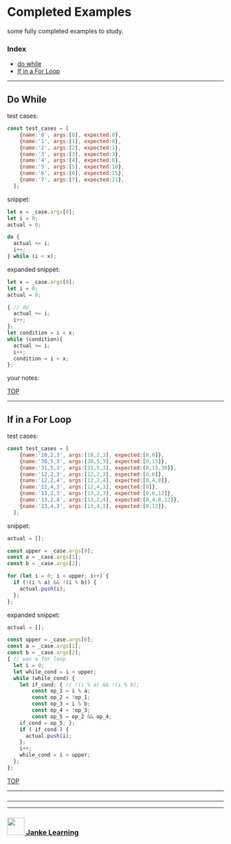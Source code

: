 # Completed Examples

some fully completed examples to study.

### Index
* [do while](#do-while)
* [If in a For Loop](#if-in-a-for-loop)

---

## Do While

test cases:
```js
const test_cases = [
    {name:'0', args:[0], expected:0},
    {name:'1', args:[1], expected:0},
    {name:'2', args:[2], expected:1},
    {name:'3', args:[3], expected:3},
    {name:'4', args:[4], expected:6},
    {name:'5', args:[5], expected:10},
    {name:'6', args:[6], expected:15},
    {name:'7', args:[7], expected:21},
  ];
```
snippet:
```js
let x = _case.args[0];
let i = 0;
actual = 0;

do {
  actual += i;
  i++;
} while (i < x);
```
expanded snippet:
```js
let x = _case.args[0];
let i = 0;
actual = 0;

{ // do
  actual += i; 
  i++;
};
let condition = i < x;
while (condition){
  actual += i;
  i++;
  condition = i < x;
};
```
your notes:


[TOP](#completed-examples)

---

## If in a For Loop

test cases: 
```js
const test_cases = [
    {name:'10,2,3', args:[10,2,3], expected:[0,6]},
    {name:'30,5,3', args:[30,5,3], expected:[0,15]},
    {name:'31,5,3', args:[31,5,3], expected:[0,15,30]},
    {name:'12,2,3', args:[12,2,3], expected:[0,6]},
    {name:'12,2,4', args:[12,2,4], expected:[0,4,8]},
    {name:'12,4,3', args:[12,4,3], expected:[0]},
    {name:'13,2,3', args:[13,2,3], expected:[0,6,12]},
    {name:'13,2,4', args:[13,2,4], expected:[0,4,8,12]},
    {name:'13,4,3', args:[13,4,3], expected:[0,12]},
  ];
```
snippet:
```js
actual = [];

const upper = _case.args[0];
const a = _case.args[1];
const b = _case.args[2];

for (let i = 0; i < upper; i++) {
  if (!(i % a) && !(i % b)) {
    actual.push(i);
  };
};
```
expanded snippet:
```js
actual = [];

const upper = _case.args[0];
const a = _case.args[1];
const b = _case.args[2];
{ // was a for loop
  let i = 0; 
  let while_cond = i < upper;
  while (while_cond) {
    let if_cond; { // !(i % a) && !(i % b);
        const op_1 = i % a;
        const op_2 = !op_1;
        const op_3 = i % b;
        const op_4 = !op_3;
        const op_5 = op_2 && op_4;
    if_cond = op_5; };
    if ( if_cond ) {
      actual.push(i);
    };
    i++;
    while_cond = i < upper;
  };
};
```
[TOP](#completed-examples)

---

### 



___
___
### <a href="http://janke-learning.org" target="_blank"><img src="https://user-images.githubusercontent.com/18554853/50098409-22575780-021c-11e9-99e1-962787adaded.png" width="40" height="40"></img> Janke Learning</a>
